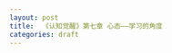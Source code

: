 ```yaml
---
layout: post
title:  《认知觉醒》第七章 心态——学习的角度
categories: draft
---
```



<!--stackedit_data:
eyJoaXN0b3J5IjpbNzAzNDYxODM1XX0=
-->